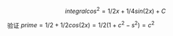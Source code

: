 $$integral cos^2 = 1 / 2 x + 1 / 4 sin(2x) + C $$

验证 $prime = 1 / 2  + 1 / 2 cos (2x) = 1 / 2 (1 + c^2 - s^2) = c^2$





